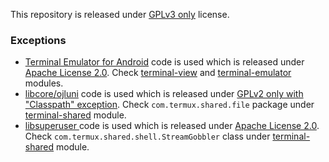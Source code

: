 This repository is released under [GPLv3 only](https://www.gnu.org/licenses/gpl-3.0.html) license.

### Exceptions

- [Terminal Emulator for Android](https://github.com/jackpal/Android-Terminal-Emulator) code is used which is released under [Apache License 2.0](https://www.apache.org/licenses/LICENSE-2.0). Check [terminal-view](#terminal-view) and [terminal-emulator](#terminal-emulator) modules.
- [libcore/ojluni](https://cs.android.com/android/platform/superproject/+/android-11.0.0_r3:libcore/ojluni/) code is used which is released under [GPLv2 only with "Classpath" exception](https://openjdk.java.net/legal/gplv2+ce.html). Check `com.termux.shared.file` package under [terminal-shared](#terminal-shared) module.
- [libsuperuser ](https://github.com/Chainfire/libsuperuser) code is used which is released under [Apache License 2.0](https://www.apache.org/licenses/LICENSE-2.0). Check `com.termux.shared.shell.StreamGobbler` class under [terminal-shared](#terminal-shared) module.

